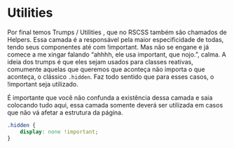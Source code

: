 # Utilities

Por final temos Trumps / Utilities , que no RSCSS também são chamados de Helpers. 
Essa camada é a responsável pela maior especificidade de todas, tendo seus componentes até com !important. 
Mas não se engane e já comece a me xingar falando “ahhhh, ele usa important, que nojo.”, calma. 
A ideia dos trumps é que eles sejam usados para classes reativas, comumente aquelas que queremos que aconteça não importa o que aconteça, o clássico `.hidden`. 
Faz todo sentido que para esses casos, o !important seja utilizado.

É importante que você não confunda a existência dessa camada e saia colocando tudo aqui, essa camada somente deverá ser utilizada em casos que não vá afetar a estrutura da página.

``` scss
.hidden {
    display: none !important;
}
```
